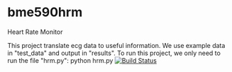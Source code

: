 # bme590hrm
Heart Rate Monitor

This project translate ecg data to useful information.
We use example data in "test_data" and output in "results".
To run this project, we only need to run the file "hrm.py": python hrm.py
[![Build Status](https://travis-ci.com/HanxinHua/bme590hrm.svg?branch=master)](https://travis-ci.com/HanxinHua/bme590hrm)